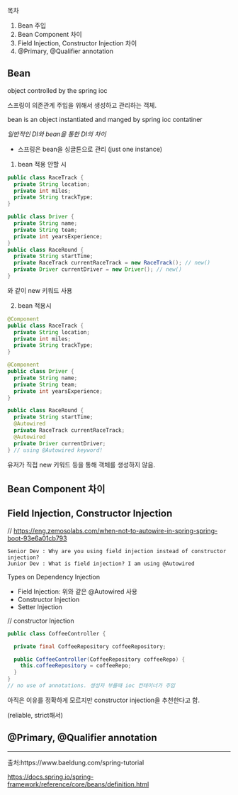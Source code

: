 목차
1. Bean 주입
2. Bean Component 차이
3. Field Injection, Constructor Injection 차이
4. @Primary, @Qualifier annotation

## Bean 
object controlled by the spring ioc

스프링이 의존관계 주입을 위해서 생성하고 관리하는 객체.

bean is an object instantiated and manged by spring ioc contatiner

*일반적인 DI와 bean을 통한 DI의 차이*
- 스프링은 bean을 싱글톤으로 관리 (just one instance)

1) bean 적용 안할 시
```java
public class RaceTrack {
  private String location;
  private int miles;
  private String trackType;
}

public class Driver {
  private String name;
  private String team;
  private int yearsExperience;
}
public class RaceRound {
  private String startTime;
  private RaceTrack currentRaceTrack = new RaceTrack(); // new()
  private Driver currentDriver = new Driver(); // new()
}
```

와 같이 new 키워드 사용

2) bean 적용시

```java
@Component
public class RaceTrack {
  private String location;
  private int miles;
  private String trackType;
}

@Component
public class Driver {
  private String name;
  private String team;
  private int yearsExperience;
}

public class RaceRound {
  private String startTime;
  @Autowired
  private RaceTrack currentRaceTrack;
  @Autowired
  private Driver currentDriver;
} // using @Autowired keyword!
```

유저가 직접 new 키워드 등을 통해 객체를 생성하지 않음.


## Bean Component 차이
## Field Injection, Constructor Injection

// https://eng.zemosolabs.com/when-not-to-autowire-in-spring-spring-boot-93e6a01cb793

```
Senior Dev : Why are you using field injection instead of constructor injection?
Junior Dev : What is field injection? I am using @Autowired
```
Types on Dependency Injection
- Field Injection: 위와 같은 @Autowired 사용
- Constructor Injection
- Setter Injection

// constructor Injection
```java
public class CoffeeController {

  private final CoffeeRepository coffeeRepository;

  public CoffeeController(CoffeeRepository coffeeRepo) {
    this.coffeeRepository = coffeeRepo;
  }
}
// no use of annotations. 생성자 부를때 ioc 컨테이너가 주입
```

아직은 이유를 정확하게 모르지만 constructor injection을 추천한다고 함.

(reliable, strict해서)
## @Primary, @Qualifier annotation

<hr>
출처:https://www.baeldung.com/spring-tutorial

https://docs.spring.io/spring-framework/reference/core/beans/definition.html
